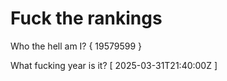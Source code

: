 # Fuck the rankings

Who the hell am I?
{ 19579599 }

What fucking year is it?
[ 2025-03-31T21:40:00Z ]
